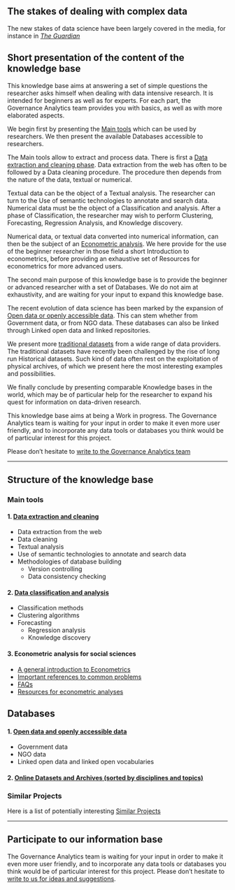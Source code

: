 ## The stakes of dealing with complex data

The new stakes of data science have been largely covered in the media, for instance in [*The Guardian*](https://t.co/redirect?url=https%3A%2F%2Ft.co%2FyaFLyVMNiw%3Fcn%3DZmF2b3JpdGU%253D&t=1&cn=ZmF2b3JpdGU%3D&sig=00bd3675233992697b18416eb086e4a289175c34&iid=e9ab64b5e67a4772bdd1af48c187e523&uid=341919589&nid=5+262)

## Short presentation of the content of the knowledge base

This knowledge base aims at answering a set of simple questions the researcher asks himself when dealing with data intensive research. It is intended for beginners as well as for experts. For each part, the Governance Analytics team provides you with basics, as well as with more elaborated aspects.

We begin first by presenting the [Main tools](#Maintools) which can be used by researchers. We then present the available Databases accessible to researchers.

The Main tools allow to extract and process data. There is first a [Data extraction and cleaning phase](#first). Data extraction from the web has often to be followed by a Data cleaning procedure. The procedure then depends from the nature of the data, textual or numerical.

Textual data can be the object of a Textual analysis. The researcher can turn to the Use of semantic technologies to annotate and search data. Numerical data must be the object of a Classification and analysis. After a phase of Classification, the researcher may wish to perform Clustering, Forecasting, Regression Analysis, and Knowledge discovery.

Numerical data, or textual data converted into numerical information, can then be the subject of an [Econometric analysis](#third). We here provide for the use of the beginner researcher in those field a short Introduction to econometrics, before providing an exhaustive set of Resources for econometrics for more advanced users.

The second main purpose of this knowledge base is to provide the beginner or advanced researcher with a set of Databases. We do not aim at exhaustivity, and are waiting for your input to expand this knowledge base.

The recent evolution of data science has been marked by the expansion of [Open data or openly accessible data](#Databases). This can stem whether from Government data, or from NGO data. These databases can also be linked through Linked open data and linked repositories.

We present more [traditional datasets](#Databases) from a wide range of data providers. The traditional datasets have recently been challenged by the rise of long run Historical datasets. Such kind of data often rest on the exploitation of physical archives, of which we present here the most interesting examples and possibilities.

We finally conclude by presenting comparable Knowledge bases in the world, which may be of particular help for the researcher to expand his quest for information on data-driven research.

This knowledge base aims at being a Work in progress. The Governance Analytics team is waiting for your input in order to make it even more user friendly, and to incorporate any data tools or databases you think would be of particular interest for this project.

Please don’t hesitate to [write to the Governance Analytics team](mailto:contact@governanceanalytics.org)


************************************************************************

## Structure of the knowledge base

### Main tools

#### 1. [Data extraction and cleaning](./01_Main_Tools/01_Data_extraction_and_cleaning.md)</a>
 * Data extraction from the web
 * Data cleaning
 * Textual analysis
 * Use of semantic technologies to annotate and search data
 * Methodologies of database building
    * Version controlling
    * Data consistency checking

#### 2. [Data classification and analysis](./01_Main_Tools/02_Data_classification_and_analysis.md)  </a>
* Classification methods
* Clustering algorithms
* Forecasting
    * Regression analysis
    * Knowledge discovery

#### 3. Econometric analysis for social sciences
* [A general introduction to Econometrics](./01_Main_Tools/03_Econometric_analysis_for_social_sciences/01_A_general_introduction_to_Econometrics.md)
* [Important references to common problems](./01_Main_Tools/03_Econometric_analysis_for_social_sciences/02_Important_references_to_common_problems.md)
* [FAQs](./01_Main_Tools/03_Econometric_analysis_for_social_sciences/03_FAQs.md)
* [Resources for econometric analyses](./01_Main_Tools/03_Econometric_analysis_for_social_sciences/04_Resources_for_econometric_analyses.md)

##  <a name="Databases"></a>Databases


#### 1. [Open data and openly accessible data](OpenDataOpenAccessData.md)
* Government data
* NGO data
* Linked open data and linked open vocabularies

#### 2. [Online Datasets and Archives (sorted by disciplines and topics) ](Databases.md)


### <a name="Similar-Projects"> </a>Similar Projects

Here is a list of potentially interesting [Similar Projects](SimilarInitiatives.md)  


**************************************************************************************

## Participate to our information base

The Governance Analytics team is waiting for your input in order to make it even more user friendly, and to incorporate any data tools or databases you think would be of particular interest for this project. Please don’t hesitate to [write to us for ideas and suggestions](mailto:contact@governanceanalytics.org).
